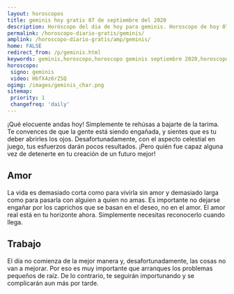 ```yaml
---
layout: horoscopos
title: geminis hoy gratis 07 de septiembre del 2020 
description: Horóscopo del dia de hoy para geminis. Horoscopo de hoy 07 de septiembre del 2020. Las predicciones de amor, trabajo, vida personal gratis.
permalink: /horoscopo-diario-gratis/geminis/
amplink: /horoscopo-diario-gratis/amp/geminis/
home: FALSE
redirect_from: /p/geminis.html
keywords: geminis,horoscopo,horoscopo geminis septiembre 2020,horoscopo geminis hoy,tarot geminis septiembre 2020,horoscopo geminis,tarot geminis hoy,horoscopo de hoy,horoscopo diario,tarot del amor,horoscopo de hoy geminis,horoscopo diario del tarot, Horoscopo de hoy geminis 07 de septiembre del 2020,horóscopo del día,signos zodiacales 2020, el horoscopo de hoy
horoscopo:
 signo: geminis
 video: HbfX4z6rZSQ 
ogimg: /images/geminis_char.png
sitemap:
 priority: 1
 changefreq: 'daily'
---
```



¡Qué elocuente andas hoy! Simplemente te rehúsas a bajarte de la tarima. Te convences de que la gente está siendo engañada, y sientes que es tu deber abrirles los ojos. Desafortunadamente, con el aspecto celestial en juego, tus esfuerzos darán pocos resultados. ¡Pero quién fue capaz alguna vez de detenerte en tu creación de un futuro mejor!

## Amor

La vida es demasiado corta como para vivirla sin amor y demasiado larga como para pasarla con alguien a quien no amas. Es importante no dejarse engañar por los caprichos que se basan en el deseo, no en el amor. El amor real está en tu horizonte ahora. Simplemente necesitas reconocerlo cuando llega.

## Trabajo

El día no comienza de la mejor manera y, desafortunadamente, las cosas no van a mejorar. Por eso es muy importante que arranques los problemas pequeños de raíz. De lo contrario, te seguirán importunando y se complicarán aun más por tarde.